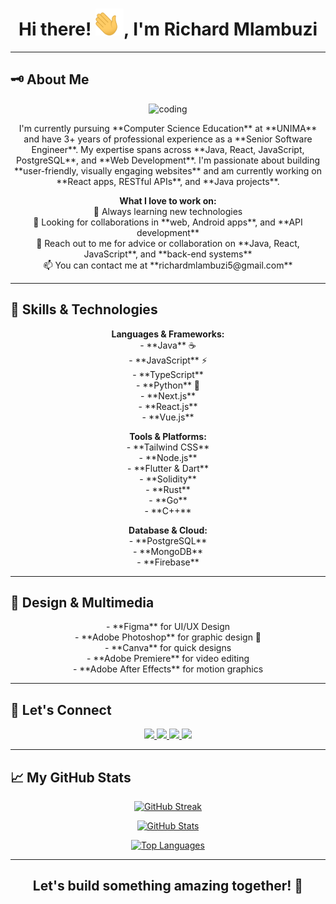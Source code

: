 <h1 align="center">Hi there! <img width="45" src="waving_hand.gif" alt="hand" />, I'm Richard Mlambuzi</h1>

---

## 🗝️ About Me

<p align="center">
  <img alt="coding" width="400" src="https://static.wixstatic.com/media/b313a9_89ebec0c5f384c65a9551f0c1ec18ca9~mv2.gif">
</p>

<p align="center">
  I'm currently pursuing **Computer Science Education** at **UNIMA** and have 3+ years of professional experience as a **Senior Software Engineer**. My expertise spans across **Java, React, JavaScript, PostgreSQL**, and **Web Development**. I'm passionate about building **user-friendly, visually engaging websites** and am currently working on **React apps, RESTful APIs**, and **Java projects**.
</p>

<p align="center">
  <b>What I love to work on:</b><br>
  🌱 Always learning new technologies<br>
  💞️ Looking for collaborations in **web, Android apps**, and **API development**<br>
  💬 Reach out to me for advice or collaboration on **Java, React, JavaScript**, and **back-end systems**<br>
  📫 You can contact me at **richardmlambuzi5@gmail.com**
</p>

---

## 🚀 Skills & Technologies

<p align="center">
  <strong>Languages & Frameworks:</strong> <br>
  - **Java** ☕ <br>
  - **JavaScript** ⚡ <br>
  - **TypeScript** <br>
  - **Python** 🐍 <br>
  - **Next.js** <br>
  - **React.js** <br>
  - **Vue.js** <br>
</p>

<p align="center">
  <strong>Tools & Platforms:</strong> <br>
  - **Tailwind CSS** <br>
  - **Node.js** <br>
  - **Flutter & Dart** <br>
  - **Solidity** <br>
  - **Rust** <br>
  - **Go** <br>
  - **C++** <br>
</p>

<p align="center">
  <strong>Database & Cloud:</strong> <br>
  - **PostgreSQL** <br>
  - **MongoDB** <br>
  - **Firebase** <br>
</p>

---

## 🎨 Design & Multimedia

<p align="center">
  - **Figma** for UI/UX Design <br>
  - **Adobe Photoshop** for graphic design 🎨 <br>
  - **Canva** for quick designs <br>
  - **Adobe Premiere** for video editing <br>
  - **Adobe After Effects** for motion graphics <br>
</p>

---

## 🤝 Let's Connect

<p align="center">
  <a href="https://wa.me/265991673436" target="_blank">
    <img src="https://img.shields.io/badge/-WhatsApp-14a800?style=for-the-badge&logo=whatsapp&logoColor=white" />
  </a>
  <a href="https://twitter.com/ahmnouira" target="_blank">
    <img src="https://img.shields.io/badge/-Twitter-1DA1F2?style=for-the-badge&logo=Twitter&logoColor=white"/>
  </a>
  <a href="https://www.linkedin.com/in/ahmnouira/" target="_blank">
    <img src="https://img.shields.io/badge/-LinkedIn-0A66C2?style=for-the-badge&logo=LinkedIn&logoColor=white"/>
  </a>
  <a href="https://www.facebook.com/ahmed.nouira.7792/" target="_blank">
    <img src="https://img.shields.io/badge/-Facebook-1877F2?style=for-the-badge&logo=Facebook&logoColor=white"/>
  </a>
</p>

---

## 📈 My GitHub Stats

<p align="center">
  <a href="https://github-readme-streak-stats.herokuapp.com?user=bed-com-29-19&theme=tokyonight_duo">
    <img src="https://github-readme-streak-stats.herokuapp.com?user=bed-com-29-19&theme=tokyonight_duo" alt="GitHub Streak"/>
  </a>
</p>

<p align="center">
  <a href="https://github-readme-stats.vercel.app/api?username=bed-com-29-19&count_private=true&show_icons=true&theme=nightowl&include_all_commits=true&langs_count=10&border_radius=15&border_color=#212121">
    <img src="https://github-readme-stats.vercel.app/api?username=bed-com-29-19&count_private=true&show_icons=true&theme=nightowl&include_all_commits=true&langs_count=10&border_radius=15&border_color=#212121" alt="GitHub Stats"/>
  </a>
</p>

<p align="center">
  <a href="https://github-readme-stats.vercel.app/api/top-langs/?username=bed-com-29-19&layout=compact&langs_count=20&hide=Mako&theme=nightowl&count_private=true&border_radius=15&border_color=#212121">
    <img src="https://github-readme-stats.vercel.app/api/top-langs/?username=bed-com-29-19&layout=compact&langs_count=20&hide=Mako&theme=nightowl&count_private=true&border_radius=15&border_color=#212121" alt="Top Languages"/>
  </a>
</p>

---

<h2 align="center">Let's build something amazing together! 🚀</h2>
